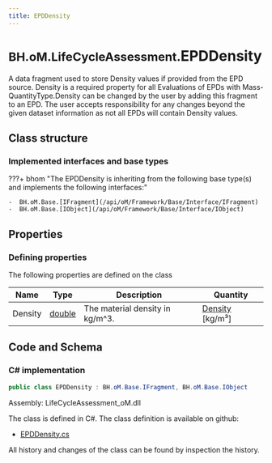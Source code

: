```yaml
---
title: EPDDensity
---
```


# <small>BH.oM.LifeCycleAssessment.</small>**EPDDensity**

A data fragment used to store Density values if provided from the EPD source. 
Density is a required property for all Evaluations of EPDs with Mass-QuantityType.Density can be changed by the user by adding this fragment to an EPD. 
The user accepts responsibility for any changes beyond the given dataset information as not all EPDs will contain Density values.

## Class structure

### Implemented interfaces and base types

???+ bhom "The EPDDensity is inheriting from the following base type(s) and implements the following interfaces:"

    -  BH.oM.Base.[IFragment](/api/oM/Framework/Base/Interface/IFragment)
    -  BH.oM.Base.[IObject](/api/oM/Framework/Base/Interface/IObject)


## Properties



### Defining properties

The following properties are defined on the class

| Name             | Type             | Description      | Quantity         |
|------------------|------------------|------------------|------------------|
| Density | [double](https://learn.microsoft.com/en-us/dotnet/api/System.Double?view=netstandard-2.0) | The material density in kg/m^3. | [Density](/api/oM/Dimensional/Quantities/Attributes/Density) [kg/m³] |


## Code and Schema

### C# implementation

``` C# title="C#"
public class EPDDensity : BH.oM.Base.IFragment, BH.oM.Base.IObject
```

Assembly: LifeCycleAssessment_oM.dll

The class is defined in C#. The class definition is available on github:

- [EPDDensity.cs](https://github.com/BHoM/BHoM/blob/develop/LifeCycleAssessment_oM/Fragments\EPDDensity.cs)

All history and changes of the class can be found by inspection the history.
